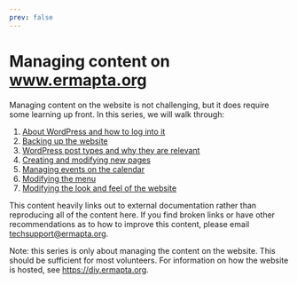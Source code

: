```yaml
---
prev: false
---
```


# Managing content on www.ermapta.org

Managing content on the website is not challenging, but it does require some learning up front. In this series, we will walk through:

1. [About WordPress and how to log into it][1]
2. [Backing up the website][2]
3. [WordPress post types and why they are relevant][3]
4. [Creating and modifying new pages][4]
5. [Managing events on the calendar][5]
6. [Modifying the menu][6]
7. [Modifying the look and feel of the website][7]

This content heavily links out to external documentation rather than reproducing all of the content here. If you find broken links or have other recommendations as to how to improve this content, please email [techsupport@ermapta.org](mailto:techsupport@ermapta.org?subject=Feedback%20re:%20manage%20website%20content).

Note: this series is only about managing the content on the website. This should be sufficient for most volunteers. For information on how the website is hosted, see <https://diy.ermapta.org>.

[1]: about-wordpress
[2]: backup-website
[3]: post-types
[4]: managing-pages
[5]: managing-events
[6]: managing-menu
[7]: managing-theme
